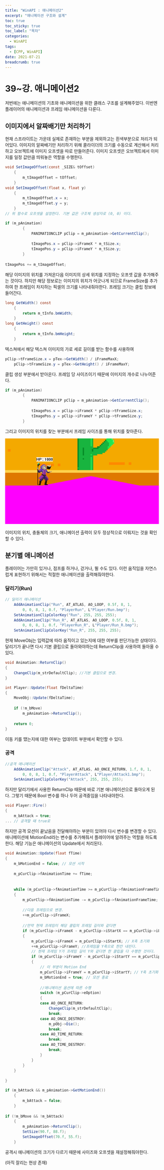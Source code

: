 ```yaml
---
title: "WinAPI : 애니메이션2"
excerpt: "애니메이션 구조와 설계"
toc: true
toc_sticky: true
toc_label: "목차"
categories:
  - WinAPI
tags:
  - [CPP, WinAPI]
date: 2021-07-21
breadcrumb: true
---
```


# 39~강. 애니메이션2

저번에는 애니메이션의 기초와 애니메이션을 위한 클래스 구조를 설계해주었다. 이번엔 플레이어의 애니메이션과 프레임 애니메이션을 다룬다.

## 이미지에서 알짜배기만 처리하기

현재 스프라이트는 가운데 실제로 존재하는 부분을 제외하고는 흰색부분으로 처리가 되어있다. 이미지의 알짜배기만 처리하기 위해 콜라이더의 크기를 수동으로 계산해서 처리하고 오브젝트에 이미지 오프셋을 따로 만들어준다. 이미지 오프셋은 오브젝트에서 이미지를 일정 값만큼 띄워놓은 역할을 수행한다.

```csharp
void SetImageOffset(const _SIZE& tOffset)
	{
		m_tImageOffset = tOffset;
	}
void SetImageOffset(float x, float y)
	{
		m_tImageOffset.x = x;
		m_tImageOffset.y = y;
	}
// 위 함수로 오프셋을 설정한다. 기본 값은 구조체 생성자로 (0, 0) 이다.
```

```csharp
if (m_pAnimation)
		{
			PANIMATIONCLIP pClip = m_pAnimation->GetCurrentClip();

			tImagePos.x = pClip->iFrameX * m_tSize.x;
			tImagePos.y = pClip->iFrameY * m_tSize.y;
		}

tImagePos += m_tImageOffset;
```

해당 이미지의 위치를 가져온다음 이미지의 상세 위치를 지정하는 오프셋 값을 추가해주는 것이다. 하지만 해당 정보로는 이미지의 위치가 어긋나게 되므로 FrameSize를 추가하여 한 프레임이 차지하는 픽셀의 크기를 나타내줘야한다. 프레임 크기는 클립 정보에 들어간다.

```csharp
long GetWidth() const
    {
        return m_tInfo.bmWidth;
    }
long GetHeight() const
    {
        return m_tInfo.bmHeight;
    }
```

텍스쳐에서 해당 텍스쳐 이미지의 가로 세로 길이를 받는 함수를 사용하여

```csharp
pClip->tFrameSize.x = pTex->GetWidth() / iFrameMaxX;
	pClip->tFrameSize.y = pTex->GetHeight() / iFrameMaxY;
```

클립 생성 부분에서 받아온다. 프레임 당 사이즈이기 때문에 이미지의 개수로 나누어준다.

```csharp
if (m_pAnimation)
		{
			PANIMATIONCLIP pClip = m_pAnimation->GetCurrentClip();

			tImagePos.x = pClip->iFrameX * pClip->tFrameSize.x;
			tImagePos.y = pClip->iFrameY * pClip->tFrameSize.y;
		}
```

그리고 이미지의 위치를 찾는 부분에서 프레임 사이즈를 통해 위치를 찾아준다.

![/assets/images/posts/2021-07-21/winapi39/winapi39_1.gif](/assets/images/posts/2021-07-21/winapi39/winapi39_1.gif)

이미지의 위치, 충돌체의 크기, 애니메이션 출력이 모두 정상적으로 이뤄지는 것을 확인할 수 있다.

## 분기별 애니메이션

플레이어는 가만히 있거나, 점프를 하거나, 걷거나, 뛸 수도 있다. 이런 움직임을 자연스럽게 표현하기 위해서는 적절한 애니메이션을 출력해줘야한다.

### 달리기(Run)

```csharp
// 달리기 애니메이션
	AddAnimationClip("Run", AT_ATLAS, AO_LOOP, 0.5f, 8, 1,
		0, 0, 8, 1, 0.f, "PlayerRun", L"Player/Run.bmp");
	SetAnimationClipColorKey("Run", 255, 255, 255);
	AddAnimationClip("Run_R", AT_ATLAS, AO_LOOP, 0.5f, 8, 1,
		0, 0, 8, 1, 0.f, "PlayerRun_R", L"Player/Run_R.bmp");
	SetAnimationClipColorKey("Run_R", 255, 255, 255);
```

현재 MoveObj는 입력값에 따라 움직이고 있는지에 대한 여부를 판단가능한 상태이다. 달리기가 끝나면 다시 기본 클립으로 돌아와야하는데 ReturnClip을 사용하여 돌아올 수 있다.

```csharp
void Animation::ReturnClip()
{
	ChangeClip(m_strDefaultClip); //기본 클립으로 변경.
}
```

```csharp
int Player::Update(float fDeltaTime)
{
	MoveObj::Update(fDeltaTime);

	if (!m_bMove)
		m_pAnimation->ReturnClip();

	return 0;
}
```

이동 키를 땠는지에 대한 여부는 업데이트 부분에서 확인할 수 있다.

### 공격

```csharp
//공격 애니메이션
	AddAnimationClip("Attack", AT_ATLAS, AO_ONCE_RETURN, 1.f, 8, 1,
		0, 0, 8, 1, 0.f, "PlayerAttack", L"Player/Attack1.bmp");
	SetAnimationClipColorKey("Attack", 255, 255, 255);
```

하지만 달리기에서 사용한 ReturnClip 때문에 바로 기본 애니메이션으로 돌아오게 된다. 그렇기 때문에 Bool 변수를 하나 두어 공격중임을 나타내야한다.

```csharp
void Player::Fire()
{
	m_bAttack = true;
... // 공격할 때 true로

```

하지만 공격 모션이 끝났음을 전달해야하는 부분이 있어야 다시 변수를 변경할 수 있다. 애니메이션에 MotionEnd라는 변수를 추가해줘서 플레이어에 알려주는 역할을 하도록 한다. 해당 기능은 애니메이션의 Update에서 처리된다.

```csharp
void Animation::Update(float fTime)
{
	m_bMotionEnd = false; // 모션 시작

	m_pCurClip->fAnimationTime += fTime;

	
	while (m_pCurClip->fAnimationTime >= m_pCurClip->fAnimationFrameTime)
	{
		m_pCurClip->fAnimationTime -= m_pCurClip->fAnimationFrameTime;

		//다음 프레임으로 변경.
		++m_pCurClip->iFrameX;

		//만약 현재 프레임이 해당 클립의 프레임 길이와 같다면
		if (m_pCurClip->iFrameX - m_pCurClip->iStartX == m_pCurClip->iLengthX)
		{
			m_pCurClip->iFrameX = m_pCurClip->iStartX; // X축 초기화
			++m_pCurClip->iFrameY; //프레임을 Y축으로 한칸 내린다.
			// 현재 프레임 Y가 프레임 길이 Y와 같다면 한 클립을 다 수행한 것이다.
			if (m_pCurClip->iFrameY - m_pCurClip->iStartY == m_pCurClip->iLengthY)
			{
				// 이 부분이 Motion End
				m_pCurClip->iFrameY = m_pCurClip->iStartY; // Y축 초기화
				m_bMotionEnd = true; // 모션 종료

				//애니메이션 옵션에 따른 수행
				switch (m_pCurClip->eOption)
				{
				case AO_ONCE_RETURN:
					ChangeClip(m_strDefaultClip);
					break;
				case AO_ONCE_DESTROY:
					m_pObj->Die();
					break;
				case AO_TIME_RETURN:
					break;
				case AO_TIME_DESTROY:
					break;
				}
			}
		}
	}

}
```

```csharp
if (m_bAttack && m_pAnimation->GetMotionEnd())
	{
		m_bAttack = false;
	}

if (!m_bMove && !m_bAttack)
	{
		m_pAnimation->ReturnClip();
		SetSize(90.f, 88.f);
		SetImageOffset(70.f, 55.f);
	}
```

공격시 애니메이션의 크기가 다르기 때문에 사이즈와 오프셋을 재설정해줘야한다.

(아직 잘리는 현상 존재)